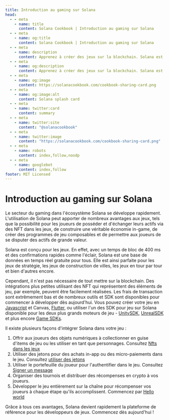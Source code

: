 ```yaml
---
title: Introduction au gaming sur Solana
head:
  - - meta
    - name: title
      content: Solana Cookbook | Introduction au gaming sur Solana
  - - meta
    - name: og:title
      content: Solana Cookbook | Introduction au gaming sur Solana
  - - meta
    - name: description
      content: Apprenez à créer des jeux sur la blockchain. Solana est conçu pour les jeux web3 de tous genres, utilisant la vitesse, des frais réduits, et plus encore pour créer une expérience de jeu étonnante.
  - - meta
    - name: og:description
      content: Apprenez à créer des jeux sur la blockchain. Solana est conçu pour les jeux web3 de tous genres, utilisant la vitesse, des frais réduits, et plus encore pour créer une expérience de jeu étonnante.
  - - meta
    - name: og:image
      content: https://solanacookbook.com/cookbook-sharing-card.png
  - - meta
    - name: og:image:alt
      content: Solana splash card
  - - meta
    - name: twitter:card
      content: summary
  - - meta
    - name: twitter:site
      content: "@solanacookbook"
  - - meta
    - name: twitter:image
      content: "https://solanacookbook.com/cookbook-sharing-card.png"
  - - meta
    - name: robots
      content: index,follow,noodp
  - - meta
    - name: googlebot
      content: index,follow
footer: MIT Licensed
---
```


# Introduction au gaming sur Solana

Le secteur du gaming dans l'écosystème Solana se développe rapidement. L'utilisation de Solana peut apporter de nombreux avantages aux jeux, tels que la possibilité pour les joueurs de posséder et d'échanger leurs actifs via des NFT dans les jeux, de construire une véritable économie in-game, de créer des programmes de jeu composables et de permettre aux joueurs de se disputer des actifs de grande valeur.

Solana est conçu pour les jeux. En effet, avec un temps de bloc de 400 ms et des confirmations rapides comme l'éclair, Solana est une base de données en temps réel gratuite pour tous. Elle est ainsi parfaite pour les jeux de stratégie, les jeux de construction de villes, les jeux en tour par tour et bien d'autres encore.

Cependant, il n'est pas nécessaire de tout mettre sur la blockchain. Des intégrations plus petites utilisant des NFT qui représentent des éléments de jeu, par exemple, peuvent être facilement réalisées. Les frais de transaction sont extrêmement bas et de nombreux outils et SDK sont disponibles pour commencer à développer dès aujourd'hui. Vous pouvez créer votre jeu en [Javascript](https://docs.solana.com/de/developing/clients/javascript-api) et Canvas, [Flutter](https://github.com/espresso-cash/espresso-cash-public), ou utiliser l'un des SDK pour jeu sur Solana disponible pour les deux plus grands moteurs de jeu - [UnitySDK](./game-sdks), [UnrealSDK](https://github.com/staratlasmeta/FoundationKit) et plus encore [Game SDKs](./game-sdks).

Il existe plusieurs façons d'intégrer Solana dans votre jeu :

1. Offrir aux joueurs des objets numériques à collectionner en guise d'items de jeu ou les utiliser en tant que personnages. Consultez [Nfts dans les jeux](./nfts-in-games)
2. Utiliser des jetons pour des achats in-app ou des micro-paiements dans le jeu. Consultez [utiliser des jetons](./interact-with-tokens)
3. Utiliser le portefeuille du joueur pour l'authentifier dans le jeu. Consultez [Signer un message](../references/keypairs-and-wallets.html#how-to-sign-and-verify-messages-with-wallets) 
4. Organiser des tournois et distribuer des récompenses en crypto à vos joueurs. 
5. Développer le jeu entièrement sur la chaîne pour récompenser vos joueurs à chaque étape qu'ils accomplissent. Commencez par [Hello world](./hello-world)

Grâce à tous ces avantages, Solana devient rapidement la plateforme de référence pour les développeurs de jeux. Commencez dès aujourd'hui !
